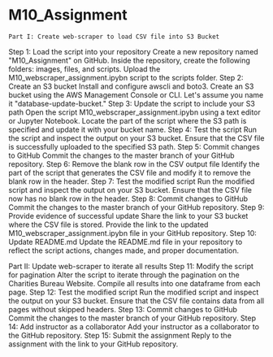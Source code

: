 # M10_Assignment

	Part I: Create web-scraper to load CSV file into S3 Bucket
Step 1: Load the script into your repository
Create a new repository named "M10_Assignment" on GitHub.
Inside the repository, create the following folders: images, files, and scripts.
Upload the M10_webscraper_assignment.ipybn script to the scripts folder.
Step 2: Create an S3 bucket
Install and configure awscli and boto3.
Create an S3 bucket using the AWS Management Console or CLI. Let's assume you name it "database-update-bucket."
Step 3: Update the script to include your S3 path
Open the script M10_webscraper_assignment.ipybn using a text editor or Jupyter Notebook.
Locate the part of the script where the S3 path is specified and update it with your bucket name.
Step 4: Test the script
Run the script and inspect the output on your S3 bucket.
Ensure that the CSV file is successfully uploaded to the specified S3 path.
Step 5: Commit changes to GitHub
Commit the changes to the master branch of your GitHub repository.
Step 6: Remove the blank row in the CSV output file
Identify the part of the script that generates the CSV file and modify it to remove the blank row in the header.
Step 7: Test the modified script
Run the modified script and inspect the output on your S3 bucket.
Ensure that the CSV file now has no blank row in the header.
Step 8: Commit changes to GitHub
Commit the changes to the master branch of your GitHub repository.
Step 9: Provide evidence of successful update
Share the link to your S3 bucket where the CSV file is stored.
Provide the link to the updated M10_webscraper_assignment.ipybn file in your GitHub repository.
Step 10: Update README.md
Update the README.md file in your repository to reflect the script actions, changes made, and proper documentation.

Part II: Update web-scraper to iterate all results
Step 11: Modify the script for pagination
Alter the script to iterate through the pagination on the Charities Bureau Website.
Compile all results into one dataframe from each page.
Step 12: Test the modified script
Run the modified script and inspect the output on your S3 bucket.
Ensure that the CSV file contains data from all pages without skipped headers.
Step 13: Commit changes to GitHub
Commit the changes to the master branch of your GitHub repository.
Step 14: Add instructor as a collaborator
Add your instructor as a collaborator to the GitHub repository.
Step 15: Submit the assignment
Reply to the assignment with the link to your GitHub repository.
